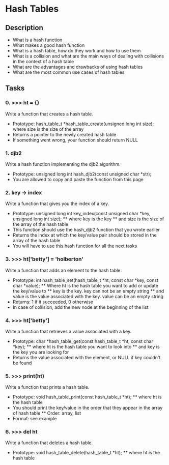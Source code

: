 # Hash Tables

## Description
* What is a hash function
* What makes a good hash function
* What is a hash table, how do they work and how to use them
* What is a collision and what are the main ways of dealing with collisions in the context of a hash table
* What are the advantages and drawbacks of using hash tables
* What are the most common use cases of hash tables


## Tasks

### 0. >>> ht = {} 

Write a function that creates a hash table.

* Prototype: hash_table_t *hash_table_create(unsigned long int size);
where size is the size of the array
* Returns a pointer to the newly created hash table
* If something went wrong, your function should return NULL


### 1. djb2 

Write a hash function implementing the djb2 algorithm.

* Prototype: unsigned long int hash_djb2(const unsigned char *str);
* You are allowed to copy and paste the function from this page

### 2. key -> index 

Write a function that gives you the index of a key.

* Prototype: unsigned long int key_index(const unsigned char *key, unsigned long int size);
** where key is the key
** and size is the size of the array of the hash table
* This function should use the hash_djb2 function that you wrote earlier
* Returns the index at which the key/value pair should be stored in the array of the hash table
* You will have to use this hash function for all the next tasks


### 3. >>> ht['betty'] = 'holberton'

Write a function that adds an element to the hash table.

* Prototype: int hash_table_set(hash_table_t *ht, const char *key, const char *value);
** Where ht is the hash table you want to add or update the key/value to
** key is the key. key can not be an empty string
** and value is the value associated with the key. value can be an empty string
* Returns: 1 if it succeeded, 0 otherwise
* In case of collision, add the new node at the beginning of the list

### 4. >>> ht['betty'] 

Write a function that retrieves a value associated with a key.

* Prototype: char *hash_table_get(const hash_table_t *ht, const char *key);
** where ht is the hash table you want to look into
** and key is the key you are looking for
* Returns the value associated with the element, or NULL if key couldn't be found


### 5. >>> print(ht) 

Write a function that prints a hash table.

* Prototype: void hash_table_print(const hash_table_t *ht);
** where ht is the hash table
* You should print the key/value in the order that they appear in the array of hash table
** Order: array, list
* Format: see example


### 6. >>> del ht

Write a function that deletes a hash table.

* Prototype: void hash_table_delete(hash_table_t *ht);
** where ht is the hash table
